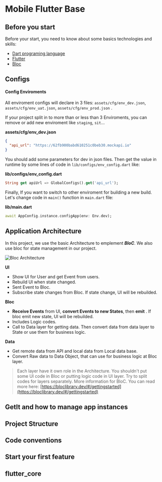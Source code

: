 # Mobile Flutter Base

## Before you start
Before your start, you need to know about some basics technologies and skills:
- [Dart programing language](https://dart.dev/)
- [Flutter](https://docs.flutter.dev/get-started/install)
- [Bloc](https://bloclibrary.dev/#/gettingstarted)

## Configs
#### Config Enviroments
All enviroment configs will declare in 3 files: `assets/cfg/env_dev.json`, `assets/cfg/env_uat.json`, `assets/cfg/env_prod.json` .

If your project split in to more than or less than 3 Enviroments, you can remove or add new enviroment like `staging`, `sit`...

**assets/cfg/env_dev.json**
```json
{
  "api_url": "https://62fb900babd610251c0beb30.mockapi.io"
}
```

You should add some parameters for dev in json files.
Then get the value in runtime by some lines of code in `lib/configs/env_config.dart` like:

**lib/configs/env_config.dart**
```dart
String get apiUrl => GlobalConfigs().get('api_url');
```

Finally, If you want to switch to other enviroment for building a new build. Let's change code in `main()` function in `main.dart` file:

**lib/main.dart**
```dart
await AppConfig.instance.configApp(env: Env.dev);
```

## Application Architecture
In this project, we use the basic Architecture to emplement ***BloC***. We also use bloc for state management in our project.

![Bloc Architecture](https://i.ibb.co/B6NWxhj/Group-330.png)

**UI**
- Show UI for User and get Event from users.
- Rebuild UI when state changed.
- Sent Event to Bloc.
- Subscribe state changes from Bloc. If state change, UI will be rebuilded.

**Bloc**
- **Receive Events** from UI, **convert Events to new States**, then **emit** . If bloc emit new state, UI will be rebuilded.
- Includes Logic codes.
- Call to Data layer for getting data. Then convert data from data layer to State or use them for business logic.

**Data**
- Get remote data from API and local data from Local data base.
- Convert Raw data to Data Object, that can use for business logic at Bloc layer.

> Each layer have it own role in the Architecture. You shouldn't put some UI code in Bloc or putting logic code in UI layer. 
> Try to split codes for layers separately.
> More information for BloC. You can read more here: [https://bloclibrary.dev/#/gettingstarted](https://bloclibrary.dev/#/gettingstarted)

## GetIt and how to manage app instances
## Project Structure
## Code conventions
## Start your first feature

## flutter_core
